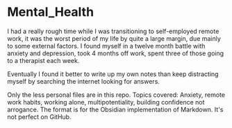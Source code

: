 # Mental_Health

I had a really rough time while I was transitioning to self-employed remote work, it was the worst period of my life by quite a large margin, due mainly to some external factors. I found myself in a twelve month battle with anxiety and depression, took 4 months off work, spent three of those going to a therapist each week.

Eventually I found it better to write up my own notes than keep distracting myself by searching the internet looking for answers.  

Only the less personal files are in this repo. Topics covered: Anxiety, remote work habits, working alone, multipotentiality, building confidence not arrogance.  The format is for the Obsidian implementation of Markdown.  It's not perfect on GitHub.
